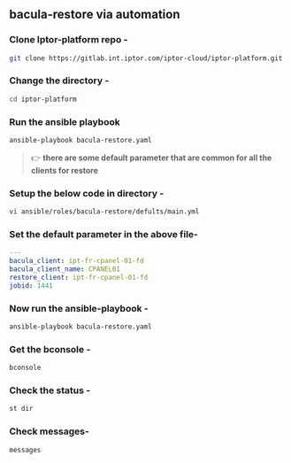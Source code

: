 ## bacula-restore via automation


### Clone Iptor-platform repo -

```bash
git clone https://gitlab.int.iptor.com/iptor-cloud/iptor-platform.git
```

### Change the directory -
```bash
cd iptor-platform
```

### Run the ansible playbook

```bash
ansible-playbook bacula-restore.yaml
```

> :point_right: **there are some default parameter that are common for all the clients for restore** 

### Setup the below code in directory -

```bash
vi ansible/roles/bacula-restore/defults/main.yml
```
### Set the default parameter in the above file-
``` yaml
---
bacula_client: ipt-fr-cpanel-01-fd
bacula_client_name: CPANEL01
restore_client: ipt-fr-cpanel-01-fd
jobid: 1441
```

 ### Now run the ansible-playbook -
 ```bash
 ansible-playbook bacula-restore.yaml
```

### Get the bconsole -
```bash
bconsole
```

### Check the status -
```bash
st dir
```
### Check messages-
```bash
messages
```
